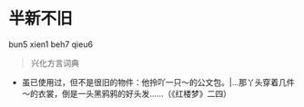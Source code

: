 # 半新不旧
bun5 xien1 beh7 qieu6
> 兴化方言词典
- 虽已使用过，但不是很旧的物件：他拎吖一只～的公文包。|…那丫头穿着几件～的衣裳，倒是一头黑鸦鸦的好头发……（《红楼梦》二四）
